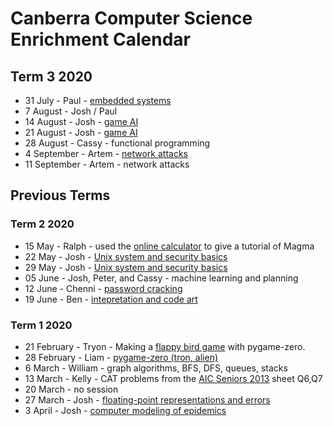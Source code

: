 # Canberra Computer Science Enrichment Calendar

## Term 3 2020

- 31 July - Paul - [embedded systems](single_board_computer/README.md)
- 7 August - Josh / Paul
- 14 August - Josh - [game AI](game_ai/halite.ipynb)
- 21 August - Josh - [game AI](game_ai/halite.ipynb)
- 28 August - Cassy - functional programming
- 4 September - Artem - [network attacks](networking)
- 11 September - Artem - network attacks

## Previous Terms

### Term 2 2020

- 15 May - Ralph - used the [online calculator](http://magma.maths.usyd.edu.au/calc/) to give a tutorial of Magma
- 22 May - Josh - [Unix system and security basics](unix_basics/README.md)
- 29 May - Josh - [Unix system and security basics](unix_basics/README.md)
- 05 June - Josh, Peter, and Cassy - machine learning and planning
- 12 June - Chenni - [password cracking](cracking/README.md)
- 19 June - Ben - [intepretation and code art](https://cs.anu.edu.au/hub/workshops/interpretation-and-code-art/)


### Term 1 2020

- 21 February - Tryon - Making a [flappy bird game](resources/pgz-master.zip) with pygame-zero.
- 28 February - Liam - [pygame-zero (tron, alien)](https://github.com/liampingu/pgz-tron)
- 6 March - William - graph algorithms, BFS, DFS, queues, stacks
- 13 March - Kelly - CAT problems from the [AIC Seniors 2013](resources/AIC_2013_Senior.pdf) sheet  Q6,Q7
- 20 March - no session
- 27 March - Josh - [floating-point representations and errors](https://github.com/milthorpe/numerics/)
- 3 April - Josh - [computer modeling of epidemics](https://github.com/milthorpe/sir)
